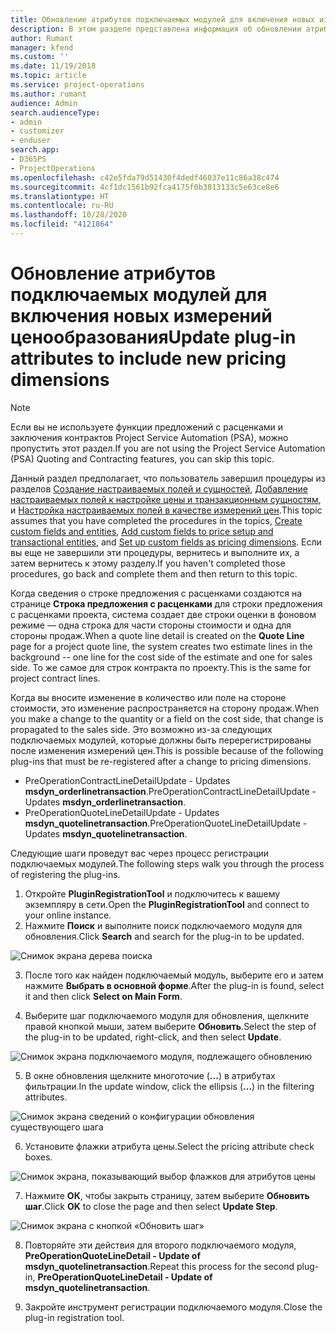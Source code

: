 ```yaml
---
title: Обновление атрибутов подключаемых модулей для включения новых измерений ценообразования
description: В этом разделе представлена информация об обновлении атрибутов подключаемого модуля для измерений цены.
author: Rumant
manager: kfend
ms.custom: ''
ms.date: 11/19/2018
ms.topic: article
ms.service: project-operations
ms.author: rumant
audience: Admin
search.audienceType:
- admin
- customizer
- enduser
search.app:
- D365PS
- ProjectOperations
ms.openlocfilehash: c42e5fda79d51430f4dedf46037e11c86a38c474
ms.sourcegitcommit: 4cf1dc1561b92fca4175f0b3813133c5e63ce8e6
ms.translationtype: HT
ms.contentlocale: ru-RU
ms.lasthandoff: 10/28/2020
ms.locfileid: "4121864"
---
```

# <a name="update-plug-in-attributes-to-include-new-pricing-dimensions"></a><span data-ttu-id="17d0c-103">Обновление атрибутов подключаемых модулей для включения новых измерений ценообразования</span><span class="sxs-lookup"><span data-stu-id="17d0c-103">Update plug-in attributes to include new pricing dimensions</span></span>

> [!NOTE]
> <span data-ttu-id="17d0c-104">Если вы не используете функции предложений с расценками и заключения контрактов Project Service Automation (PSA), можно пропустить этот раздел.</span><span class="sxs-lookup"><span data-stu-id="17d0c-104">If you are not using the Project Service Automation (PSA) Quoting and Contracting features, you can skip this topic.</span></span>

<span data-ttu-id="17d0c-105">Данный раздел предполагает, что пользователь завершил процедуры из разделов [Создание настраиваемых полей и сущностей](create-custom-fields-entities.md), [Добавление настраиваемых полей к настройке цены и транзакционным сущностям](field-references.md), и [Настройка настраиваемых полей в качестве измерений цен](set-up-pricing-dimensions.md).</span><span class="sxs-lookup"><span data-stu-id="17d0c-105">This topic assumes that you have completed the procedures in the topics, [Create custom fields and entities](create-custom-fields-entities.md), [Add custom fields to price setup and transactional entities](field-references.md), and [Set up custom fields as pricing dimensions](set-up-pricing-dimensions.md).</span></span> <span data-ttu-id="17d0c-106">Если вы еще не завершили эти процедуры, вернитесь и выполните их, а затем вернитесь к этому разделу.</span><span class="sxs-lookup"><span data-stu-id="17d0c-106">If you haven't completed those procedures, go back and complete them and then return to this topic.</span></span>

<span data-ttu-id="17d0c-107">Когда сведения о строке предложения с расценками создаются на странице **Строка предложения с расценками** для строки предложения с расценками проекта, система создает две строки оценки в фоновом режиме — одна строка для части стороны стоимости и одна для стороны продаж.</span><span class="sxs-lookup"><span data-stu-id="17d0c-107">When a quote line detail is created on the **Quote Line** page for a project quote line, the system creates two estimate lines in the background -- one line for the cost side of the estimate and one for sales side.</span></span> <span data-ttu-id="17d0c-108">То же самое для строк контракта по проекту.</span><span class="sxs-lookup"><span data-stu-id="17d0c-108">This is the same  for project contract lines.</span></span>

<span data-ttu-id="17d0c-109">Когда вы вносите изменение в количество или поле на стороне стоимости, это изменение распространяется на сторону продаж.</span><span class="sxs-lookup"><span data-stu-id="17d0c-109">When you make a change to the quantity or a field on the cost side, that change is propagated to the sales side.</span></span> <span data-ttu-id="17d0c-110">Это возможно из-за следующих подключаемых модулей, которые должны быть перерегистрированы после изменения измерений цен.</span><span class="sxs-lookup"><span data-stu-id="17d0c-110">This is possible because of the following plug-ins that must be re-registered after a change to pricing dimensions.</span></span>

- <span data-ttu-id="17d0c-111">PreOperationContractLineDetailUpdate - Updates **msdyn_orderlinetransaction**.</span><span class="sxs-lookup"><span data-stu-id="17d0c-111">PreOperationContractLineDetailUpdate - Updates **msdyn_orderlinetransaction**.</span></span>
- <span data-ttu-id="17d0c-112">PreOperationQuoteLineDetailUpdate - Updates **msdyn_quotelinetransaction**.</span><span class="sxs-lookup"><span data-stu-id="17d0c-112">PreOperationQuoteLineDetailUpdate - Updates **msdyn_quotelinetransaction**.</span></span>

<span data-ttu-id="17d0c-113">Следующие шаги проведут вас через процесс регистрации подключаемых модулей.</span><span class="sxs-lookup"><span data-stu-id="17d0c-113">The following steps walk you through the process of registering the plug-ins.</span></span>

1. <span data-ttu-id="17d0c-114">Откройте **PluginRegistrationTool** и подключитесь к вашему экземпляру в сети.</span><span class="sxs-lookup"><span data-stu-id="17d0c-114">Open the **PluginRegistrationTool** and connect to your online instance.</span></span>
2. <span data-ttu-id="17d0c-115">Нажмите **Поиск** и выполните поиск подключаемого модуля для обновления.</span><span class="sxs-lookup"><span data-stu-id="17d0c-115">Click **Search** and search for the plug-in to be updated.</span></span>

 ![Снимок экрана дерева поиска](media/PRT-1.png)

3. <span data-ttu-id="17d0c-117">После того как найден подключаемый модуль, выберите его и затем нажмите **Выбрать в основной форме**.</span><span class="sxs-lookup"><span data-stu-id="17d0c-117">After the plug-in is found, select it and then click **Select on Main Form**.</span></span>

4. <span data-ttu-id="17d0c-118">Выберите шаг подключаемого модуля для обновления, щелкните правой кнопкой мыши, затем выберите **Обновить**.</span><span class="sxs-lookup"><span data-stu-id="17d0c-118">Select the step of the plug-in to be updated, right-click, and then select **Update**.</span></span>

 ![Снимок экрана подключаемого модуля, подлежащего обновлению](media/PRT-2.png)
 
5. <span data-ttu-id="17d0c-120">В окне обновления щелкните многоточие (**...**) в атрибутах фильтрации.</span><span class="sxs-lookup"><span data-stu-id="17d0c-120">In the update window, click the ellipsis (**...**) in the filtering attributes.</span></span>

 ![Снимок экрана сведений о конфигурации обновления существующего шага](media/PRT-3.png)
 
6. <span data-ttu-id="17d0c-122">Установите флажки атрибута цены.</span><span class="sxs-lookup"><span data-stu-id="17d0c-122">Select the pricing attribute check boxes.</span></span>

 ![Снимок экрана, показывающий выбор флажков для атрибутов цены](media/PRT-4.png)

7. <span data-ttu-id="17d0c-124">Нажмите **ОК**, чтобы закрыть страницу, затем выберите **Обновить шаг**.</span><span class="sxs-lookup"><span data-stu-id="17d0c-124">Click **OK** to close the page and then select **Update Step**.</span></span>

 ![Снимок экрана с кнопкой «Обновить шаг»](media/PRT-5.png)
 
8. <span data-ttu-id="17d0c-126">Повторяйте эти действия для второго подключаемого модуля, **PreOperationQuoteLineDetail - Update of msdyn_quotelinetransaction**.</span><span class="sxs-lookup"><span data-stu-id="17d0c-126">Repeat this process for the second plug-in, **PreOperationQuoteLineDetail - Update of msdyn_quotelinetransaction**.</span></span>

9. <span data-ttu-id="17d0c-127">Закройте инструмент регистрации подключаемого модуля.</span><span class="sxs-lookup"><span data-stu-id="17d0c-127">Close the plug-in registration tool.</span></span>

